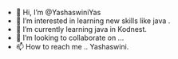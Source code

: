 - 👋 Hi, I’m @YashaswiniYas
- 👀 I’m interested in learning new skills like java .
- 🌱 I’m currently learning java in Kodnest.
- 💞️ I’m looking to collaborate on ...
- 📫 How to reach me .. Yashaswini.

<!---
YashaswiniYas/YashaswiniYas is a ✨ special ✨ repository because its `README.md` (this file) appears on your GitHub profile.
You can click the Preview link to take a look at your changes.
--->
